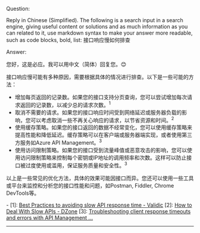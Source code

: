 Question:

Reply in Chinese (Simplified).
The following is a search input in a search engine, giving useful content or solutions and as much information as you can related to it, use markdown syntax to make your answer more readable, such as code blocks, bold, list:
接口响应慢如何排查

Answer:

您好，这是必应。我可以用中文（简体）回复您。😊

接口响应慢可能有多种原因，需要根据具体的情况进行排查。以下是一些可能的方法：

- 增加每页返回的记录数。如果您的接口支持分页查询，您可以尝试增加每次请求返回的记录数，以减少总的请求次数。<sup>1</sup>
- 取消不需要的请求。如果您的接口响应时间受到网络延迟或服务器负载的影响，您可以考虑取消一些不再关心响应的请求，以节省资源和时间。<sup>2</sup>
- 使用缓存策略。如果您的接口返回的数据不经常变化，您可以使用缓存策略来提高性能和降低延迟。缓存策略可以在客户端或服务器端实现，或者使用第三方服务如Azure API Management。<sup>3</sup>
- 使用访问限制策略。如果您的接口受到流量峰值或恶意攻击的影响，您可以使用访问限制策略来控制每个密钥或IP地址的调用频率和次数。这样可以防止接口被过度使用或滥用，保证服务质量和安全性。<sup>3</sup>

以上是一些常见的优化方法，具体的效果可能因接口而异。您还可以使用一些工具或平台来监控和分析您的接口性能和问题，如Postman, Fiddler, Chrome DevTools等。

\-
\[1]: [Best Practices to avoiding slow API response time - Validic](https://help.validic.com/space/VCS/1646919856/Best+Practices+to+avoiding+slow+API+response+time)
\[2]: [How to Deal With Slow APIs - DZone](https://dzone.com/articles/how-to-deal-with-slow-apis)
\[3]: [Troubleshooting client response timeouts and errors with API Management ...](https://learn.microsoft.com/en-us/azure/api-management/troubleshoot-response-timeout-and-errors)

<hr/>

